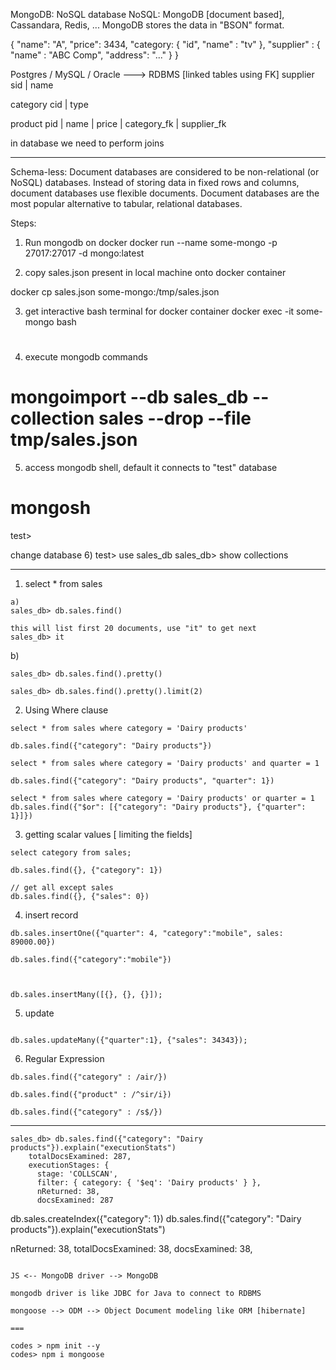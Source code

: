 MongoDB: NoSQL database
NoSQL: MongoDB [document based], Cassandara, Redis, ...
MongoDB stores the data in "BSON" format.

{
    "name": "A",
    "price": 3434,
    "category: {
            "id",
            "name" : "tv"
    },
    "supplier" : {
        "name" : "ABC Comp",
        "address": "..."
    }
}

Postgres / MySQL / Oracle ---> RDBMS [linked tables using FK]
supplier
sid | name

category
cid | type

product
pid | name | price | category_fk | supplier_fk

in database we need to perform joins

------------
Schema-less:
Document databases are considered to be non-relational (or NoSQL) databases. Instead of storing data in fixed rows and columns, document databases use flexible documents. Document databases are the most popular alternative to tabular, relational databases.

Steps:
1) Run mongodb on docker
docker run --name some-mongo -p 27017:27017 -d mongo:latest 

2) copy sales.json present in local machine onto docker container

docker cp sales.json some-mongo:/tmp/sales.json


3) get interactive bash terminal for docker container
docker exec -it some-mongo bash
#

4) execute mongodb commands

# mongoimport --db sales_db --collection sales --drop --file tmp/sales.json

5) access mongodb shell, default it connects to "test" database

# mongosh
test>

change database
6) test>  use sales_db
sales_db> show collections

------
1) select * from sales
```
a) 
sales_db> db.sales.find()

this will list first 20 documents, use "it" to get next 
sales_db> it

```
b)
```
sales_db> db.sales.find().pretty()

sales_db> db.sales.find().pretty().limit(2)
```
2) Using Where clause
```
select * from sales where category = 'Dairy products'

db.sales.find({"category": "Dairy products"})

select * from sales where category = 'Dairy products' and quarter = 1

db.sales.find({"category": "Dairy products", "quarter": 1})

select * from sales where category = 'Dairy products' or quarter = 1
db.sales.find({"$or": [{"category": "Dairy products"}, {"quarter": 1}]})
```


3) getting scalar values [ limiting the fields]
```
select category from sales;

db.sales.find({}, {"category": 1})

// get all except sales
db.sales.find({}, {"sales": 0})
```

4) insert record

```
db.sales.insertOne({"quarter": 4, "category":"mobile", sales: 89000.00})

db.sales.find({"category":"mobile"})



db.sales.insertMany([{}, {}, {}]);
```

5) update

```

db.sales.updateMany({"quarter":1}, {"sales": 34343});
```
6) Regular Expression
```
db.sales.find({"category" : /air/}) 

db.sales.find({"product" : /^sir/i}) 

db.sales.find({"category" : /s$/}) 
```
----

```
sales_db> db.sales.find({"category": "Dairy products"}).explain("executionStats")
    totalDocsExamined: 287,
    executionStages: {
      stage: 'COLLSCAN',
      filter: { category: { '$eq': 'Dairy products' } },
      nReturned: 38,
      docsExamined: 287

```
db.sales.createIndex({"category": 1})
db.sales.find({"category": "Dairy products"}).explain("executionStats")

nReturned: 38,
totalDocsExamined: 38,
docsExamined: 38,

```

JS <-- MongoDB driver --> MongoDB

mongodb driver is like JDBC for Java to connect to RDBMS

mongoose --> ODM --> Object Document modeling like ORM [hibernate]

===

codes > npm init --y
codes> npm i mongoose